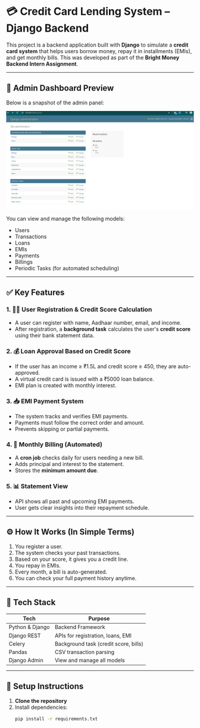 # 💳 Credit Card Lending System – Django Backend

This project is a backend application built with **Django** to simulate a **credit card system** that helps users borrow money, repay it in installments (EMIs), and get monthly bills. This was developed as part of the **Bright Money Backend Intern Assignment**.

---

## 📸 Admin Dashboard Preview

Below is a snapshot of the admin panel:

![Admin Panel](Screenshot%202025-05-17%20140303.png)

You can view and manage the following models:
- Users
- Transactions
- Loans
- EMIs
- Payments
- Billings
- Periodic Tasks (for automated scheduling)

---

## ✅ Key Features

### 1. 🧍‍♂️ User Registration & Credit Score Calculation
- A user can register with name, Aadhaar number, email, and income.
- After registration, a **background task** calculates the user's **credit score** using their bank statement data.

### 2. 💰 Loan Approval Based on Credit Score
- If the user has an income ≥ ₹1.5L and credit score ≥ 450, they are auto-approved.
- A virtual credit card is issued with a ₹5000 loan balance.
- EMI plan is created with monthly interest.

### 3. 📥 EMI Payment System
- The system tracks and verifies EMI payments.
- Payments must follow the correct order and amount.
- Prevents skipping or partial payments.

### 4. 🧾 Monthly Billing (Automated)
- A **cron job** checks daily for users needing a new bill.
- Adds principal and interest to the statement.
- Stores the **minimum amount due**.

### 5. 📊 Statement View
- API shows all past and upcoming EMI payments.
- User gets clear insights into their repayment schedule.

---

## ⚙️ How It Works (In Simple Terms)

1. You register a user.
2. The system checks your past transactions.
3. Based on your score, it gives you a credit line.
4. You repay in EMIs.
5. Every month, a bill is auto-generated.
6. You can check your full payment history anytime.

---

## 🚀 Tech Stack

| Tech             | Purpose                            |
|------------------|-------------------------------------|
| Python & Django  | Backend Framework                   |
| Django REST      | APIs for registration, loans, EMI   |
| Celery           | Background task (credit score, bills) |
| Pandas           | CSV transaction parsing             |
| Django Admin     | View and manage all models          |

---

## 🔄 Setup Instructions

1. **Clone the repository**
2. Install dependencies:
   ```bash
   pip install -r requirements.txt
